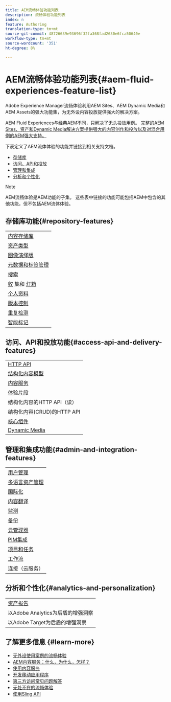 ```yaml
---
title: AEM流畅体验功能列表
description: 流畅体验功能列表
index: n
feature: Authoring
translation-type: tm+mt
source-git-commit: 48726639e93696f32fa368fad2630e6fca50640e
workflow-type: tm+mt
source-wordcount: '351'
ht-degree: 8%

---
```



# AEM流畅体验功能列表{#aem-fluid-experiences-feature-list}

Adobe Experience Manager流畅体验利用AEM Sites、AEM Dynamic Media和AEM Assets的强大功能集，为无外设内容投放提供强大的解决方案。

AEM Fluid Experiences与经典AEM不同，只解决了无头投放用例。 [完整的AEM Sites、资产和Dynamic Media解决方案提供强大的内容创作和投放以及对混合用例的AEM强大支持。](https://docs.adobe.com/content/help/en/experience-manager-65/user-guide/home.html)

下表定义了AEM流体体验的功能并链接到相关支持文档。

* [存储库](#repository-features)
* [访问、API和投放](#access-api-and-delivery-features)
* [管理和集成](#admin-and-integration-features)
* [分析和个性化](#analytics-and-personalization)

>[!NOTE]
>
>AEM流畅体验是AEM功能的子集。 这些表中链接的功能可能包括AEM中包含的其他功能，但不包括AEM流体体验。

## 存储库功能{#repository-features}

|  |
|---|
| [内容存储库](/help/assets/manage-assets.md) |
| [资产类型](/help/assets/assets-formats.md) |
| [图像演绎版](/help/assets/image-presets.md) |
| [元数据和标签管理](/help/assets/metadata.md) |
| [搜索](/help/assets/manage-assets.md) |
| [收](/help/assets/manage-assets.md) 集和 [灯箱](/help/assets/light-box.md) |
| [个人资料](/help/assets/processing-profiles.md) |
| [版本控制](/help/assets/manage-assets.md) |
| [重复检测](/help/assets/duplicate-detection.md) |
| [智能标记](/help/assets/enhanced-smart-tags.md) |

## 访问、API和投放功能{#access-api-and-delivery-features}

|  |
|---|
| [HTTP API](/help/assets/mac-api-assets.md) |
| [结构化内容模型](/help/assets/content-fragments/content-fragments.md) |
| [内容服务](https://helpx.adobe.com/experience-manager/kt/sites/using/content-services-tutorial-use.html) |
| [体验片段](/help/sites-authoring/experience-fragments.md) |
| 结构化内容的HTTP API（读） |
| 结构化内容(CRUD)的HTTP API |
| [核心组件](https://docs.adobe.com/content/help/zh-Hans/experience-manager-core-components/using/introduction.html) |
| [Dynamic Media](/help/assets/dynamic-media.md) |

## 管理和集成功能{#admin-and-integration-features}

|  |
|---|
| [用户管理](/help/sites-administering/user-group-ac-admin.md) |
| [多语言资产管理](/help/assets/multilingual-assets.md) |
| [国际化](/help/sites-developing/i18n.md) |
| [内容翻译](/help/sites-administering/translation.md) |
| [监测](/help/sites-deploying/monitoring-and-maintaining.md) |
| [备份](/help/sites-administering/backup-and-restore.md) |
| [云管理器](https://docs.adobe.com/content/help/zh-Hans/experience-manager-cloud-manager/using/introduction-to-cloud-manager.html) |
| [PIM集成](/help/sites-authoring/managing-product-information.md) |
| [项目和任务](/help/sites-authoring/projects.md) |
| [工作流](/help/sites-administering/workflows-starting.md) |
| 连接（云服务） |

## 分析和个性化{#analytics-and-personalization}

|  |
|---|
| [资产报告](/help/assets/asset-reports.md) |
| 以Adobe Analytics为后盾的增强洞察 |
| 以Adobe Target为后盾的增强洞察 |

## 了解更多信息 {#learn-more}

* [无外设使用案例的流畅体验](https://helpx.adobe.com/experience-manager/kt/eseminars/gems/aem-headless-usecases.html)
* [AEM内容服务：什么，为什么，怎样？](https://helpx.adobe.com/experience-manager/kt/eseminars/ask-the-expert/aem-content-services.html)
* [使用内容服务](https://helpx.adobe.com/experience-manager/kt/sites/using/structured-fragments-content-services-feature-video-use.html)
* [开发移动应用程序](https://docs.adobe.com/content/help/en/experience-manager-64/mobile/developing/developing-content-services.html)
* [第三方访问常见问题解答](https://helpx.adobe.com/experience-manager/kt/sites/using/content-services-tutorial-use/part7.html)
* [无处不在的流畅体验](https://helpx.adobe.com/experience-manager/using/using-sling-apis.html)
* [使用Sling API](https://helpx.adobe.com/experience-manager/using/using-sling-apis.html)
